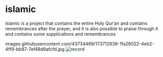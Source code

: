 # islamic
Islamic is a project that contains the entire Holy Qur’an and contains remembrances after the prayer, and it is also possible to praise through it and contains some supplications and remembrances

images.githubusercontent.com/43734469/173712938-1fa26022-4eb2-4ff9-bb87-7ef48d9afcfd.jpg
![record](https://user-images.githubusercontent.com/43734469/173713645-42fcebc3-f1c1-47f6-9633-0d4420abfda1.gif)

